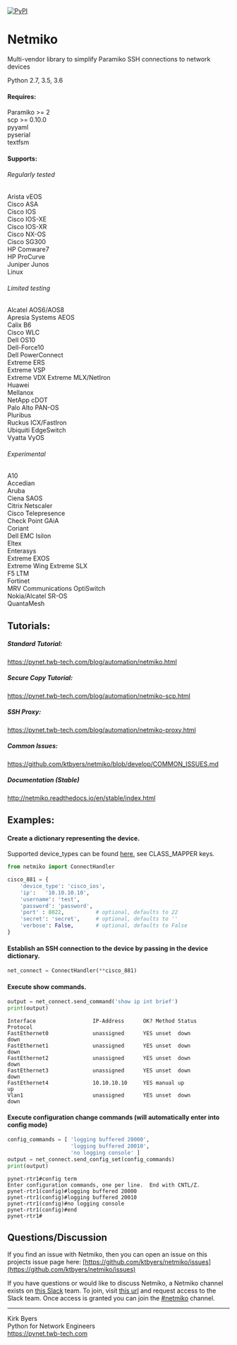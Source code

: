 [![PyPI](https://img.shields.io/pypi/v/netmiko.svg)](https://pypi.python.org/pypi/netmiko)


Netmiko
=======

Multi-vendor library to simplify Paramiko SSH connections to network devices

Python 2.7, 3.5, 3.6  

#### Requires:

Paramiko >= 2  
scp >= 0.10.0  
pyyaml  
pyserial  
textfsm  

#### Supports:

###### Regularly tested

Arista vEOS  
Cisco ASA  
Cisco IOS  
Cisco IOS-XE  
Cisco IOS-XR  
Cisco NX-OS  
Cisco SG300  
HP Comware7  
HP ProCurve  
Juniper Junos  
Linux  

###### Limited testing

Alcatel AOS6/AOS8  
Apresia Systems AEOS  
Calix B6  
Cisco WLC  
Dell OS10  
Dell-Force10  
Dell PowerConnect  
Extreme ERS  
Extreme VSP  
Extreme VDX
Extreme MLX/NetIron  
Huawei  
Mellanox  
NetApp cDOT  
Palo Alto PAN-OS  
Pluribus  
Ruckus ICX/FastIron  
Ubiquiti EdgeSwitch  
Vyatta VyOS  

###### Experimental

A10  
Accedian  
Aruba  
Ciena SAOS  
Citrix Netscaler  
Cisco Telepresence  
Check Point GAiA  
Coriant  
Dell EMC Isilon  
Eltex  
Enterasys  
Extreme EXOS  
Extreme Wing
Extreme SLX  
F5 LTM  
Fortinet  
MRV Communications OptiSwitch  
Nokia/Alcatel SR-OS  
QuantaMesh  

## Tutorials:

##### Standard Tutorial:

https://pynet.twb-tech.com/blog/automation/netmiko.html

##### Secure Copy Tutorial:

https://pynet.twb-tech.com/blog/automation/netmiko-scp.html

##### SSH Proxy:

https://pynet.twb-tech.com/blog/automation/netmiko-proxy.html

##### Common Issues:

https://github.com/ktbyers/netmiko/blob/develop/COMMON_ISSUES.md

##### Documentation (Stable)

http://netmiko.readthedocs.io/en/stable/index.html

## Examples:

#### Create a dictionary representing the device.

Supported device_types can be found [here](https://github.com/ktbyers/netmiko/blob/master/netmiko/ssh_dispatcher.py), see CLASS_MAPPER keys.
```py
from netmiko import ConnectHandler

cisco_881 = {
    'device_type': 'cisco_ios',
    'ip':   '10.10.10.10',
    'username': 'test',
    'password': 'password',
    'port' : 8022,          # optional, defaults to 22
    'secret': 'secret',     # optional, defaults to ''
    'verbose': False,       # optional, defaults to False
}

```

#### Establish an SSH connection to the device by passing in the device dictionary.

```py
net_connect = ConnectHandler(**cisco_881)
```

#### Execute show commands.

```py
output = net_connect.send_command('show ip int brief')
print(output)
```
```
Interface                  IP-Address      OK? Method Status                Protocol
FastEthernet0              unassigned      YES unset  down                  down    
FastEthernet1              unassigned      YES unset  down                  down    
FastEthernet2              unassigned      YES unset  down                  down    
FastEthernet3              unassigned      YES unset  down                  down    
FastEthernet4              10.10.10.10     YES manual up                    up      
Vlan1                      unassigned      YES unset  down                  down    
```

#### Execute configuration change commands (will automatically enter into config mode)

```py
config_commands = [ 'logging buffered 20000',
                    'logging buffered 20010',
                    'no logging console' ]
output = net_connect.send_config_set(config_commands)
print(output)
```
```
pynet-rtr1#config term
Enter configuration commands, one per line.  End with CNTL/Z.
pynet-rtr1(config)#logging buffered 20000
pynet-rtr1(config)#logging buffered 20010
pynet-rtr1(config)#no logging console
pynet-rtr1(config)#end
pynet-rtr1#
```

## Questions/Discussion

If you find an issue with Netmiko, then you can open an issue on this projects issue page here: [https://github.com/ktbyers/netmiko/issues](https://github.com/ktbyers/netmiko/issues)

If you have questions or would like to discuss Netmiko, a Netmiko channel exists on [this Slack](https://networktocode.slack.com) team.  To join, visit [this url](http://slack.networktocode.com/) and request access to the Slack team. Once access is granted you can join the [#netmiko](https://networktocode.slack.com/messages/netmiko/) channel.




---    
Kirk Byers  
Python for Network Engineers  
https://pynet.twb-tech.com  
